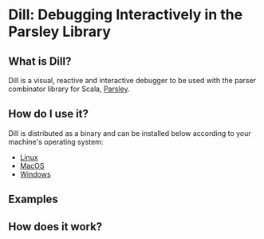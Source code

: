 # Dill: Debugging Interactively in the Parsley Library

## What is Dill?
Dill is a visual, reactive and interactive debugger to be used with the parser combinator library for Scala, [Parsley](https://github.com/j-mie6/parsley).

## How do I use it?
Dill is distributed as a binary and can be installed below according to your machine's operating system:

- [Linux](https://www.youtube.com/watch?v=dQw4w9WgXcQ)
- [MacOS](https://www.youtube.com/watch?v=dQw4w9WgXcQ)
- [Windows](https://www.youtube.com/watch?v=dQw4w9WgXcQ)

## Examples

## How does it work?
